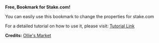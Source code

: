 
**Free, Bookmark for Stake.com!**

You can easily use this bookmark to change the properties for stake.com

For a detailed tutorial on how to use it, please visit: [Tutorial Link](https://t.me/olliesmarket/305)

**Credits:** [Ollie's Market](https://t.me/olliesmarket)
